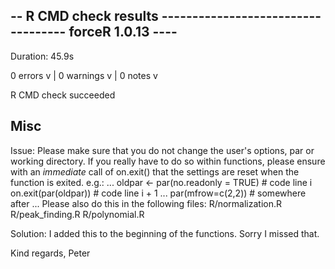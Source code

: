 ## -- R CMD check results ----------------------------------- forceR 1.0.13 ----
Duration: 45.9s

0 errors v | 0 warnings v | 0 notes v

R CMD check succeeded


## Misc
Issue:
  Please make sure that you do not change the user's options, par or
  working directory. If you really have to do so within functions, please
  ensure with an *immediate* call of on.exit() that the settings are reset
  when the function is exited. e.g.:
  ...
  oldpar <- par(no.readonly = TRUE)    # code line i
  on.exit(par(oldpar))            # code line i + 1
  ...
  par(mfrow=c(2,2))            # somewhere after
  ...
  Please also do this in the following files:
    R/normalization.R
    R/peak_finding.R
    R/polynomial.R

Solution:
I added this to the beginning of the functions. Sorry I missed that.


Kind regards,
Peter

